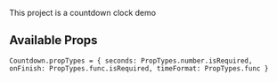 This project is a countdown clock demo 

## Available Props

`Countdown.propTypes = {
    seconds: PropTypes.number.isRequired,
    onFinish: PropTypes.func.isRequired,
    timeFormat: PropTypes.func
}`

